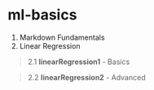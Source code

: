 # ml-basics

1. Markdown Fundamentals
2. Linear Regression
  > 2.1 **linearRegression1** - Basics
  
  > 2.2 **linearRegression2** - Advanced
